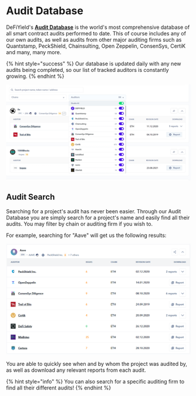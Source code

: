 # Audit Database

DeFiYield's [**Audit Database**](https://defiyield.app/audit-database) is the world's most comprehensive database of all smart contract audits performed to date. This of course includes any of our own audits, as well as audits from other major auditing firms such as Quantstamp, PeckShield, Chainsulting, Open Zeppelin, ConsenSys, CertiK and many, many more.

{% hint style="success" %}
Our database is updated daily with any new audits being completed, so our list of tracked auditors is constantly growing.
{% endhint %}

![](<../.gitbook/assets/Audit Database.jpg>)

## Audit Search

Searching for a project's audit has never been easier. Through our Audit Database you are simply search for a project's name and easily find all their audits. You may filter by chain or auditing firm if you wish to.

For example, searching for "Aave" will get us the following results:

![](<../.gitbook/assets/image (29).png>)

You are able to quickly see when and by whom the project was audited by, as well as download any relevant reports from each audit.

{% hint style="info" %}
You can also search for a specific auditing firm to find all their different audits!
{% endhint %}
